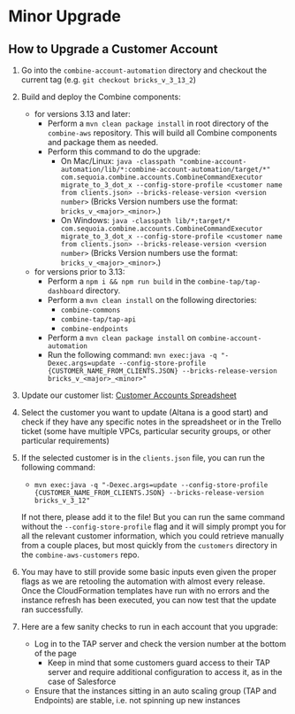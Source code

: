 # Minor Upgrade

## How to Upgrade a Customer Account

1. Go into the `combine-account-automation` directory and checkout the current tag (e.g. `git checkout bricks_v_3_13_2`)

4. Build and deploy the Combine components:
    - for versions 3.13 and later: 
      - Perform a `mvn clean package install` in root directory of the `combine-aws` repository. This will build all Combine components and package them as needed.
      - Perform this command to do the upgrade: 
        - On Mac/Linux: `java -classpath "combine-account-automation/lib/*:combine-account-automation/target/*" com.sequoia.combine.accounts.CombineCommandExecutor migrate_to_3_dot_x --config-store-profile <customer name from clients.json> --bricks-release-version <version number>` (Bricks Version numbers use the format: `bricks_v_<major>_<minor>`.)
        - On Windows: `java -classpath lib/*;target/* com.sequoia.combine.accounts.CombineCommandExecutor migrate_to_3_dot_x --config-store-profile <customer name from clients.json> --bricks-release-version <version number>` (Bricks Version numbers use the format: `bricks_v_<major>_<minor>`.)
    - for versions prior to 3.13:
      - Perform a `npm i && npm run build` in the `combine-tap/tap-dashboard` directory.
      - Perform a `mvn clean install` on the following directories:
        - `combine-commons`
        - `combine-tap/tap-api`
        - `combine-endpoints`
      - Perform a `mvn clean package install` on `combine-account-automation`
      - Run the following command: `mvn exec:java -q "-Dexec.args=update --config-store-profile {CUSTOMER_NAME_FROM_CLIENTS.JSON} --bricks-release-version bricks_v_<major>_<minor>"`

5. Update our customer list: [Customer Accounts Spreadsheet](https://sequoiaholdingsllc-my.sharepoint.com/:x:/g/personal/bking_sequoiainc_com/EfVi7XircpJIsS2v8HHknPcBuRV2Lh3efr3AHteAP_VEcA?e=WfGGpt)

6. Select the customer you want to update (Altana is a good start) and check if they have any specific notes in the spreadsheet or in the Trello ticket (some have multiple VPCs, particular security groups, or other particular requirements)
7. If the selected customer is in the `clients.json` file, you can run the following command:
    - `mvn exec:java -q "-Dexec.args=update --config-store-profile {CUSTOMER_NAME_FROM_CLIENTS.JSON} --bricks-release-version bricks_v_3_12"`

    If not there, please add it to the file! But you can run the same command without the `--config-store-profile` flag and it will simply prompt you for all the relevant customer information, which you could retrieve manually from a couple places, but most quickly from the `customers` directory in the `combine-aws-customers` repo.

8. You may have to still provide some basic inputs even given the proper flags as we are retooling the automation with almost every release. Once the CloudFormation templates have run with no errors and the instance refresh has been executed, you can now test that the update ran successfully.

9. Here are a few sanity checks to run in each account that you upgrade:
    - Log in to the TAP server and check the version number at the bottom of the page
      - Keep in mind that some customers guard access to their TAP server and require additional configuration to access it, as in the case of Salesforce
    - Ensure that the instances sitting in an auto scaling group (TAP and Endpoints) are stable, i.e. not spinning up new instances
